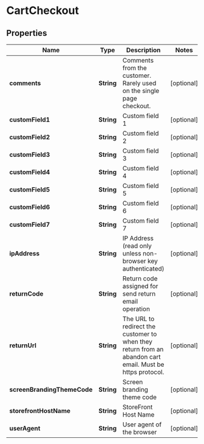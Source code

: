 

# CartCheckout


## Properties

| Name | Type | Description | Notes |
|------------ | ------------- | ------------- | -------------|
|**comments** | **String** | Comments from the customer.  Rarely used on the single page checkout. |  [optional] |
|**customField1** | **String** | Custom field 1 |  [optional] |
|**customField2** | **String** | Custom field 2 |  [optional] |
|**customField3** | **String** | Custom field 3 |  [optional] |
|**customField4** | **String** | Custom field 4 |  [optional] |
|**customField5** | **String** | Custom field 5 |  [optional] |
|**customField6** | **String** | Custom field 6 |  [optional] |
|**customField7** | **String** | Custom field 7 |  [optional] |
|**ipAddress** | **String** | IP Address (read only unless non-browser key authenticated) |  [optional] |
|**returnCode** | **String** | Return code assigned for send return email operation |  [optional] |
|**returnUrl** | **String** | The URL to redirect the customer to when they return from an abandon cart email.  Must be https protocol. |  [optional] |
|**screenBrandingThemeCode** | **String** | Screen branding theme code |  [optional] |
|**storefrontHostName** | **String** | StoreFront Host Name |  [optional] |
|**userAgent** | **String** | User agent of the browser |  [optional] |



